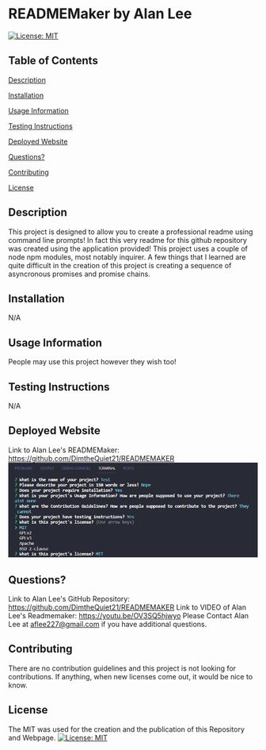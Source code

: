 # READMEMaker by Alan Lee

[![License: MIT](https://img.shields.io/badge/License-MIT-yellow.svg)](https://opensource.org/licenses/MIT)

## Table of Contents

[Description](#description)

[Installation](#installation)

[Usage Information](#usage-information)

[Testing Instructions](#testing-instructions)

[Deployed Website](#deployed-website)

[Questions?](#questions?)

[Contributing](#contributing)

[License](#license)

## Description 
This project is designed to allow you to create a professional readme using command line prompts! In fact this very readme for this github repository was created using the application provided! This project uses a couple of node npm modules, most notably inquirer. A few things that I learned are quite difficult in the creation of this project is creating a sequence of asyncronous promises and promise chains.

## Installation
N/A

## Usage Information
People may use this project however they wish too!

## Testing Instructions
N/A

## Deployed Website 
Link to Alan Lee's READMEMaker: https://github.com/DimtheQuiet21/READMEMAKER
![Screenshot of READMEMaker](./assets/screenshot.png)

## Questions?
Link to Alan Lee's GitHub Repository: https://github.com/DimtheQuiet21/READMEMAKER
Link to VIDEO of Alan Lee's Readmemaker: https://youtu.be/OV3SQ5hjwyo
Please Contact Alan Lee at aflee227@gmail.com if you have additional questions.

## Contributing 
There are no contribution guidelines and this project is not looking for contributions. If anything, when new licenses come out, it would be nice to know.

## License 
The MIT was used for the creation and the publication of this Repository and Webpage.
[![License: MIT](https://img.shields.io/badge/License-MIT-yellow.svg)](https://opensource.org/licenses/MIT)